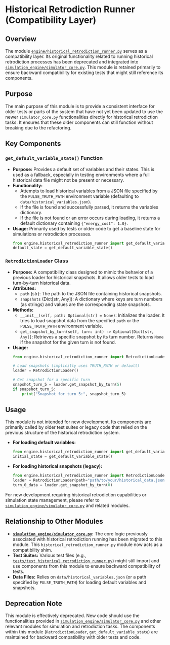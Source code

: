 # Historical Retrodiction Runner (Compatibility Layer)

## Overview

The module [`engine/historical_retrodiction_runner.py`](../../../engine/historical_retrodiction_runner.py) serves as a compatibility layer. Its original functionality related to running historical retrodiction processes has been deprecated and integrated into [`simulation_engine/simulator_core.py`](../../../simulation_engine/simulator_core.py). This module is retained primarily to ensure backward compatibility for existing tests that might still reference its components.

## Purpose

The main purpose of this module is to provide a consistent interface for older tests or parts of the system that have not yet been updated to use the newer `simulator_core.py` functionalities directly for historical retrodiction tasks. It ensures that these older components can still function without breaking due to the refactoring.

## Key Components

### `get_default_variable_state()` Function

*   **Purpose:** Provides a default set of variables and their states. This is used as a fallback, especially in testing environments where a full historical data file might not be present or necessary.
*   **Functionality:**
    *   Attempts to load historical variables from a JSON file specified by the `PULSE_TRUTH_PATH` environment variable (defaulting to `data/historical_variables.json`).
    *   If the file is found and successfully parsed, it returns the variables dictionary.
    *   If the file is not found or an error occurs during loading, it returns a default dictionary containing `{"energy_cost": 1.0}`.
*   **Usage:** Primarily used by tests or older code to get a baseline state for simulations or retrodiction processes.
    ```python
    from engine.historical_retrodiction_runner import get_default_variable_state
    default_state = get_default_variable_state()
    ```

### `RetrodictionLoader` Class

*   **Purpose:** A compatibility class designed to mimic the behavior of a previous loader for historical snapshots. It allows older tests to load turn-by-turn historical data.
*   **Attributes:**
    *   `path` (str): The path to the JSON file containing historical snapshots.
    *   `snapshots` (Dict[str, Any]): A dictionary where keys are turn numbers (as strings) and values are the corresponding state snapshots.
*   **Methods:**
    *   `__init__(self, path: Optional[str] = None)`: Initializes the loader. It tries to load snapshot data from the specified `path` or the `PULSE_TRUTH_PATH` environment variable.
    *   `get_snapshot_by_turn(self, turn: int) -> Optional[Dict[str, Any]]`: Retrieves a specific snapshot by its turn number. Returns `None` if the snapshot for the given turn is not found.
*   **Usage:**
    ```python
    from engine.historical_retrodiction_runner import RetrodictionLoader

    # Load snapshots (implicitly uses TRUTH_PATH or default)
    loader = RetrodictionLoader()

    # Get snapshot for a specific turn
    snapshot_turn_5 = loader.get_snapshot_by_turn(5)
    if snapshot_turn_5:
        print("Snapshot for turn 5:", snapshot_turn_5)
    ```

## Usage

This module is not intended for new development. Its components are primarily called by older test suites or legacy code that relied on the previous structure of the historical retrodiction system.

*   **For loading default variables:**
    ```python
    from engine.historical_retrodiction_runner import get_default_variable_state
    initial_state = get_default_variable_state()
    ```
*   **For loading historical snapshots (legacy):**
    ```python
    from engine.historical_retrodiction_runner import RetrodictionLoader
    loader = RetrodictionLoader(path="path/to/your/historical_data.json")
    turn_0_data = loader.get_snapshot_by_turn(0)
    ```

For new development requiring historical retrodiction capabilities or simulation state management, please refer to [`simulation_engine/simulator_core.py`](../../../simulation_engine/simulator_core.py) and related modules.

## Relationship to Other Modules

*   **[`simulation_engine/simulator_core.py`](../../../simulation_engine/simulator_core.py):** The core logic previously associated with historical retrodiction running has been migrated to this module. This `historical_retrodiction_runner.py` module now acts as a compatibility shim.
*   **Test Suites:** Various test files (e.g., [`tests/test_historical_retrodiction_runner.py`](../../../tests/test_historical_retrodiction_runner.py)) might still import and use components from this module to ensure backward compatibility of tests.
*   **Data Files:** Relies on `data/historical_variables.json` (or a path specified by `PULSE_TRUTH_PATH`) for loading default variables and snapshots.

## Deprecation Note

This module is effectively deprecated. New code should use the functionalities provided in [`simulation_engine/simulator_core.py`](../../../simulation_engine/simulator_core.py) and other relevant modules for simulation and retrodiction tasks. The components within this module (`RetrodictionLoader`, `get_default_variable_state`) are maintained for backward compatibility with older tests and code.